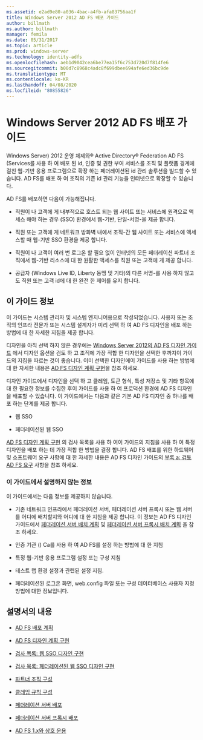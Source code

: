 ```yaml
---
ms.assetid: e2ad9e80-a036-4bac-a4fb-afa83756aa1f
title: Windows Server 2012 AD FS 배포 가이드
author: billmath
ms.author: billmath
manager: femila
ms.date: 05/31/2017
ms.topic: article
ms.prod: windows-server
ms.technology: identity-adfs
ms.openlocfilehash: aeb1d9042cea6be77ea15f6c753d720d7f814fe6
ms.sourcegitcommit: b00d7c8968c4adc8f699dbee694afe6ed36bc9de
ms.translationtype: MT
ms.contentlocale: ko-KR
ms.lasthandoff: 04/08/2020
ms.locfileid: "80855826"
---
```

# <a name="windows-server-2012-ad-fs-deployment-guide"></a>Windows Server 2012 AD FS 배포 가이드


Windows Server\) 2012 운영 체제와&reg; Active Directory&reg; Federation AD FS \(Services를 사용 하 여 배포 된 id, 인증 및 권한 부여 서비스를 조직 및 플랫폼 경계에 걸친 웹\-기반 응용 프로그램으로 확장 하는 페더레이션된 id 관리 솔루션을 빌드할 수 있습니다. AD FS를 배포 하 여 조직의 기존 id 관리 기능을 인터넷으로 확장할 수 있습니다.  
  
AD FS를 배포하면 다음이 가능해집니다.  
  
-   직원이 나 고객에 게 내부적으로 호스트 되는 웹 사이트 또는 서비스에 원격으로 액세스 해야 하는 경우 \(SSO\) 환경에서 웹\-기반, 단일\-서명\-을 제공 합니다.  
  
-   직원 또는 고객에 게 네트워크 방화벽 내에서 조직\-간 웹 사이트 또는 서비스에 액세스할 때 웹\-기반 SSO 환경을 제공 합니다.  
  
-   직원이 나 고객이 여러 번 로그온 할 필요 없이 인터넷의 모든 페더레이션 파트너 조직에서 웹\-기반 리소스에 대 한 원활한 액세스를 직원 또는 고객에 게 제공 합니다.  
  
-   공급자 \(Windows Live ID, Liberty 동맹 및 기타\)의 다른 서명\-를 사용 하지 않고도 직원 또는 고객 id에 대 한 완전 한 제어를 유지 합니다.  
  
## <a name="about-this-guide"></a>이 가이드 정보  
이 가이드는 시스템 관리자 및 시스템 엔지니어용으로 작성되었습니다. 사용자 또는 조직의 인프라 전문가 또는 시스템 설계자가 미리 선택 하 여 AD FS 디자인을 배포 하는 방법에 대 한 자세한 지침을 제공 합니다.  
  
디자인을 아직 선택 하지 않은 경우에는 [Windows Server 2012의 AD FS 디자인 가이드](https://technet.microsoft.com/library/dd807036.aspx) 에서 디자인 옵션을 검토 하 고 조직에 가장 적합 한 디자인을 선택한 후까지이 가이드의 지침을 따르는 것이 좋습니다. 이미 선택한 디자인에이 가이드를 사용 하는 방법에 대 한 자세한 내용은 [AD FS 디자인 계획 구현](Implementing-Your-AD-FS-Design-Plan.md)을 참조 하세요.  
  
디자인 가이드에서 디자인을 선택 하 고 클레임, 토큰 형식, 특성 저장소 및 기타 항목에 대 한 필요한 정보를 수집한 후이 가이드를 사용 하 여 프로덕션 환경에 AD FS 디자인을 배포할 수 있습니다. 이 가이드에서는 다음과 같은 기본 AD FS 디자인 중 하나를 배포 하는 단계를 제공 합니다.  
  
-   웹 SSO  
  
-   페더레이션된 웹 SSO  
  
[AD FS 디자인 계획 구현](Implementing-Your-AD-FS-Design-Plan.md) 의 검사 목록을 사용 하 여이 가이드의 지침을 사용 하 여 특정 디자인을 배포 하는 데 가장 적합 한 방법을 결정 합니다. AD FS 배포를 위한 하드웨어 및 소프트웨어 요구 사항에 대 한 자세한 내용은 AD FS 디자인 가이드의 [부록 a: 검토 AD FS 요구](https://technet.microsoft.com/library/ff678034.aspx) 사항을 참조 하세요.  
  
### <a name="what-this-guide-does-not-provide"></a>이 가이드에서 설명하지 않는 정보  
이 가이드에서는 다음 정보를 제공하지 않습니다.  
  
-   기존 네트워크 인프라에서 페더레이션 서버, 페더레이션 서버 프록시 또는 웹 서버를 어디에 배치할지와 어디에 대 한 지침을 제공 합니다. 이 정보는 AD FS 디자인 가이드에서 [페더레이션 서버 배치 계획](https://technet.microsoft.com/library/dd807069.aspx) 및 [페더레이션 서버 프록시 배치 계획](https://technet.microsoft.com/library/dd807130.aspx) 을 참조 하세요.  
  
-   인증 기관 \(\) Ca를 사용 하 여 AD FS를 설정 하는 방법에 대 한 지침  
  
-   특정 웹\-기반 응용 프로그램 설정 또는 구성 지침  
  
-   테스트 랩 환경 설정과 관련된 설정 지침.  
  
-   페더레이션된 로그온 화면, web.config 파일 또는 구성 데이터베이스 사용자 지정 방법에 대한 정보입니다.  
  
## <a name="in-this-guide"></a>설명서의 내용  
  
-   [AD FS 배포 계획](Planning-to-Deploy-AD-FS.md)  
  
-   [AD FS 디자인 계획 구현](Implementing-Your-AD-FS-Design-Plan.md)  
  
-   [검사 목록: 웹 SSO 디자인 구현](Checklist--Implementing-a-Web-SSO-Design.md)  
  
-   [검사 목록: 페더레이션된 웹 SSO 디자인 구현](Checklist--Implementing-a-Federated-Web-SSO-Design.md)  
  
-   [파트너 조직 구성](Configuring-Partner-Organizations.md)  
  
-   [클레임 규칙 구성](Configuring-Claim-Rules.md)  
  
-   [페더레이션 서버 배포](Deploying-Federation-Servers.md)  
  
-   [페더레이션 서버 프록시 배포](Deploying-Federation-Server-Proxies.md)  
  
-   [AD FS 1.x와 상호 운용](Interoperating-with-AD-FS-1.x.md)  
